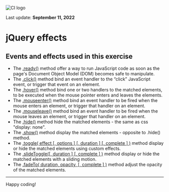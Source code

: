 ![CI logo](https://codeinstitute.s3.amazonaws.com/fullstack/ci_logo_small.png)

Last update: **September 11, 2022**

# jQuery effects

## Events and effects used in this exercise

- The [.ready()](https://api.jquery.com/ready/) method offer a way to run JavaScript code as soon as the page's Document Object Model (DOM) becomes safe to manipulate.
- The [.click()](https://api.jquery.com/click/) method bind an event handler to the “click” JavaScript event, or trigger that event on an element.
- The [.hover()](https://api.jquery.com/hover/) method bind one or two handlers to the matched elements, to be executed when the mouse pointer enters and leaves the elements.
- The [.mouseenter()](https://api.jquery.com/mouseenter/) method bind an event handler to be fired when the mouse enters an element, or trigger that handler on an element.
- The [.mouseleave()](https://api.jquery.com/mouseleave/) method bind an event handler to be fired when the mouse leaves an element, or trigger that handler on an element.
- The [.hide()](https://api.jquery.com/hide/) method hide the matched elements - the same as css "display: none".
- The [.show()](https://api.jquery.com/show/) method display the matched elements - opposite to .hide() method.
- The [.toggle( effect [, options ] [, duration ] [, complete ] )](https://api.jquery.com/toggle/) method display or hide the matched elements using custom effects.
- The [.slideToggle([, duration ] [, complete ] )](https://api.jquery.com/slidetoggle/) method display or hide the matched elements with a sliding motion.
- The [.fadeTo( duration, opacity,  [, complete ] )](https://api.jquery.com/fadeto/) method adjust the opacity of the matched elements.

---

Happy coding!